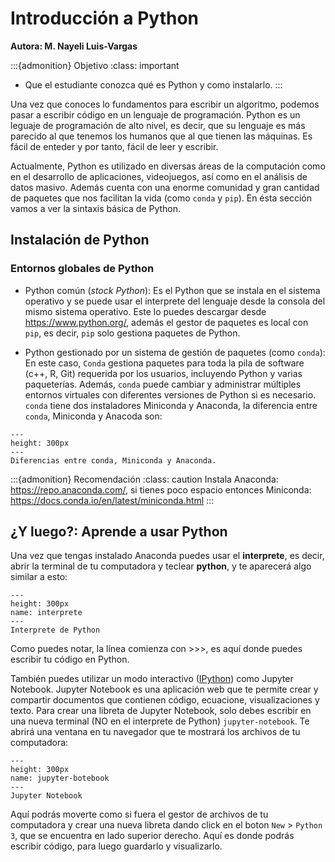 # Introducción a Python
**Autora: M. Nayeli Luis-Vargas**

:::{admonition} Objetivo
:class: important
* Que el estudiante conozca qué es Python y como instalarlo.
:::

Una vez que conoces lo fundamentos para escribir un algoritmo, podemos pasar a escribir código en un lenguaje de programación. Python es un leguaje de programación de alto nivel, es decir, que su lenguaje es más parecido al que tenemos los humanos que al que tienen las máquinas. Es fácil de enteder y por tanto, fácil de leer y escribir. 

Actualmente, Python es utilizado en diversas áreas de la computación como en el desarrollo de aplicaciones, videojuegos, así como en el análisis de datos masivo. Además cuenta con una enorme comunidad y gran cantidad de paquetes que nos facilitan la vida (como `conda` y `pip`). En ésta sección vamos a ver la sintaxis básica de Python. 

## Instalación de Python

### Entornos globales de Python

* Python común (*stock Python*): Es el Python que se instala en el sistema operativo y se puede usar el interprete del lenguaje desde la consola del mismo sistema operativo. Este lo puedes descargar desde <https://www.python.org/>, además el gestor de paquetes es local con `pip`, es decir, `pip` solo gestiona paquetes de Python. 

* Python gestionado por un sistema de gestión de paquetes (como `conda`): En este caso, `Conda` gestiona paquetes para toda la pila de software (c++, R, Git) requerida por los usuarios, incluyendo Python y varias paqueterías. Además, `conda` puede cambiar y administrar múltiples entornos virtuales con diferentes versiones de Python si es necesario. `conda` tiene dos instaladores Miniconda y Anaconda, la diferencia entre `conda`, Miniconda y Anacoda son: 

```{figure} images/python/conda_mini_ana.png
---
height: 300px
---
Diferencias entre conda, Miniconda y Anaconda. 
```

:::{admonition} Recomendación
:class: caution
Instala Anaconda: <https://repo.anaconda.com/>, si tienes poco espacio entonces Miniconda: <https://docs.conda.io/en/latest/miniconda.html>
:::

## ¿Y luego?: Aprende a usar Python

Una vez que tengas instalado Anaconda puedes usar el **interprete**, es decir, abrir la terminal de tu computadora y teclear **python**, y te aparecerá algo similar a esto: 


```{figure} images/python/interprete.png
---
height: 300px
name: interprete
---
Interprete de Python
```
Como puedes notar, la línea comienza con >>>, es aquí donde puedes escribir tu código en Python. 

También puedes utilizar un modo interactivo (<a href = "https://es.wikipedia.org/wiki/IPython">IPython</a>) como Jupyter Notebook. Jupyter Notebook es una aplicación web que te permite crear y compartir documentos que contienen código, ecuacione, visualizaciones y texto. Para crear una libreta de Jupyter Notebook, solo debes escribir en una nueva terminal (NO en el interprete de Python) `jupyter-notebook`. Te abrirá una ventana en tu navegador que te mostrará los archivos de tu computadora: 

```{figure} images/python/jupyter-notebook.png
---
height: 300px
name: jupyter-botebook
---
Jupyter Notebook
```
Aquí podrás moverte como si fuera el gestor de archivos de tu computadora y crear una nueva libreta dando click en el boton `New` > `Python 3`, que se encuentra en lado superior derecho. Aquí es donde podrás escribir código, para luego guardarlo y visualizarlo. 


